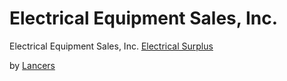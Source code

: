 # Electrical Equipment Sales, Inc.

Electrical Equipment Sales, Inc.
[Electrical Surplus](http://electricalsurplus.net/)

by [Lancers](http://www.lancerscreative.com/)